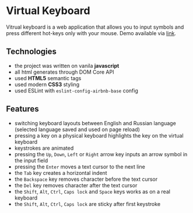 # Virtual Keyboard

Vitrual keyboard is a web application that allows you to input symbols and press different hot-keys only with your mouse.
Demo available via [link](https://irroar.github.io/RSS-Virtual-Keyboard/).

## Technologies

- the project was written on vanila **javascript**
- all html generates through DOM Core API
- used **HTML5** semantic tags
- used modern **CSS3** styling
- used ESLint with `eslint-config-airbnb-base` config

## Features
  - switching keyboard layouts between English and Russian language (selected language saved and used on page reload)
  - pressing a key on a physical keyboard highlights the key on the virtual keyboard
  - keystrokes are animated
  - pressing the `Up`, `Down`, `Left` or `Right` arrow key inputs an arrow symbol in the input field
  - pressing the `Enter` moves a text cursor to the next line
  - the `Tab` key creates a horizontal indent
  - the `Backspace` key removes character before the text cursor
  - the `Del` key removes character after the text cursor
  - the `Shift`, `Alt`, `Ctrl`, `Caps lock` and `Space` keys works as on a real keyboard
  - the `Shift`, `Alt`, `Ctrl`, `Caps lock` are sticky after first keystroke
  
  

